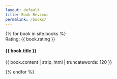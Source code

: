 ```yaml
---
layout: default
title: Book Reviews
permalink: /books/
---
```

<div class="well">
    <div class="list-group">
      {% for book in site.books %}
      <div class="list-group-item">
        <div class="row-action-primary">
          <i class="fa fa-gavel"></i>
        </div>
        <div class="row-content">
          <div class="least-content">Rating: {{ book.rating }}</div>
          <h4 class="list-group-item-heading">{{ book.title }}</h4>
          <p class="list-group-item-text">{{ book.content | strip_html | truncatewords: 120 }}</p>
        </div>
      </div>
      <div class="list-group-separator"></div>
      {% endfor %}
    </div>
</div><!-- end #home -->
